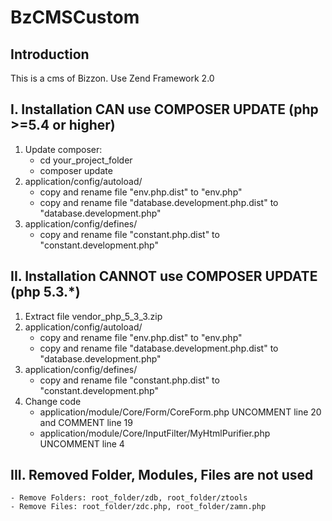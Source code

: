 BzCMSCustom
=======================

Introduction
------------
This is a cms of Bizzon. Use Zend Framework 2.0

I. Installation CAN use COMPOSER UPDATE (php >=5.4 or higher)
------------
1. Update composer: 
	- cd your_project_folder
	- composer update
2. application/config/autoload/
	- copy and rename file "env.php.dist" to "env.php"
	- copy and rename file "database.development.php.dist" to "database.development.php"
3. application/config/defines/
	- copy and rename file "constant.php.dist" to "constant.development.php"

II. Installation CANNOT use COMPOSER UPDATE (php 5.3.*)
------------
1. Extract file vendor_php_5_3_3.zip
2. application/config/autoload/
	- copy and rename file "env.php.dist" to "env.php"
	- copy and rename file "database.development.php.dist" to "database.development.php"
3. application/config/defines/
	- copy and rename file "constant.php.dist" to "constant.development.php"	
4. Change code
	- application/module/Core/Form/CoreForm.php UNCOMMENT line 20 and COMMENT line 19
	- application/module/Core/InputFilter/MyHtmlPurifier.php UNCOMMENT line 4

III. Removed Folder, Modules, Files are not used
------------
	- Remove Folders: root_folder/zdb, root_folder/ztools
	- Remove Files: root_folder/zdc.php, root_folder/zamn.php